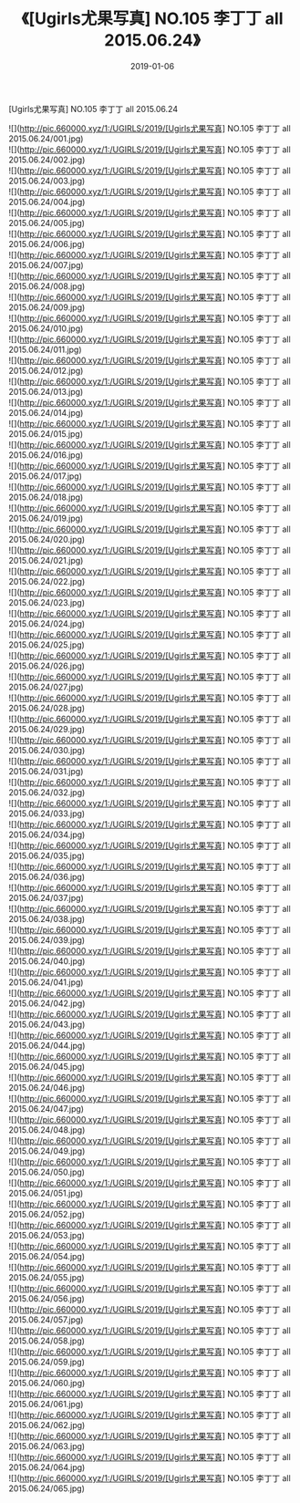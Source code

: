 ﻿---
layout: post
title:  《[Ugirls尤果写真] NO.105 李丁丁 all 2015.06.24》
date:   2019-01-06
img: http://pic.660000.xyz/1:/UGIRLS/2019/[Ugirls尤果写真] NO.105 李丁丁 all 2015.06.24/000.jpg
categories: [美女, 清纯, 唯美]
---

[Ugirls尤果写真] NO.105 李丁丁 all 2015.06.24

 ![](http://pic.660000.xyz/1:/UGIRLS/2019/[Ugirls尤果写真] NO.105 李丁丁 all 2015.06.24/001.jpg) <br>![](http://pic.660000.xyz/1:/UGIRLS/2019/[Ugirls尤果写真] NO.105 李丁丁 all 2015.06.24/002.jpg) <br>![](http://pic.660000.xyz/1:/UGIRLS/2019/[Ugirls尤果写真] NO.105 李丁丁 all 2015.06.24/003.jpg) <br>![](http://pic.660000.xyz/1:/UGIRLS/2019/[Ugirls尤果写真] NO.105 李丁丁 all 2015.06.24/004.jpg) <br>![](http://pic.660000.xyz/1:/UGIRLS/2019/[Ugirls尤果写真] NO.105 李丁丁 all 2015.06.24/005.jpg) <br>![](http://pic.660000.xyz/1:/UGIRLS/2019/[Ugirls尤果写真] NO.105 李丁丁 all 2015.06.24/006.jpg) <br>![](http://pic.660000.xyz/1:/UGIRLS/2019/[Ugirls尤果写真] NO.105 李丁丁 all 2015.06.24/007.jpg) <br>![](http://pic.660000.xyz/1:/UGIRLS/2019/[Ugirls尤果写真] NO.105 李丁丁 all 2015.06.24/008.jpg) <br>![](http://pic.660000.xyz/1:/UGIRLS/2019/[Ugirls尤果写真] NO.105 李丁丁 all 2015.06.24/009.jpg) <br>![](http://pic.660000.xyz/1:/UGIRLS/2019/[Ugirls尤果写真] NO.105 李丁丁 all 2015.06.24/010.jpg) <br>![](http://pic.660000.xyz/1:/UGIRLS/2019/[Ugirls尤果写真] NO.105 李丁丁 all 2015.06.24/011.jpg) <br>![](http://pic.660000.xyz/1:/UGIRLS/2019/[Ugirls尤果写真] NO.105 李丁丁 all 2015.06.24/012.jpg) <br>![](http://pic.660000.xyz/1:/UGIRLS/2019/[Ugirls尤果写真] NO.105 李丁丁 all 2015.06.24/013.jpg) <br>![](http://pic.660000.xyz/1:/UGIRLS/2019/[Ugirls尤果写真] NO.105 李丁丁 all 2015.06.24/014.jpg) <br>![](http://pic.660000.xyz/1:/UGIRLS/2019/[Ugirls尤果写真] NO.105 李丁丁 all 2015.06.24/015.jpg) <br>![](http://pic.660000.xyz/1:/UGIRLS/2019/[Ugirls尤果写真] NO.105 李丁丁 all 2015.06.24/016.jpg) <br>![](http://pic.660000.xyz/1:/UGIRLS/2019/[Ugirls尤果写真] NO.105 李丁丁 all 2015.06.24/017.jpg) <br>![](http://pic.660000.xyz/1:/UGIRLS/2019/[Ugirls尤果写真] NO.105 李丁丁 all 2015.06.24/018.jpg) <br>![](http://pic.660000.xyz/1:/UGIRLS/2019/[Ugirls尤果写真] NO.105 李丁丁 all 2015.06.24/019.jpg) <br>![](http://pic.660000.xyz/1:/UGIRLS/2019/[Ugirls尤果写真] NO.105 李丁丁 all 2015.06.24/020.jpg) <br>![](http://pic.660000.xyz/1:/UGIRLS/2019/[Ugirls尤果写真] NO.105 李丁丁 all 2015.06.24/021.jpg) <br>![](http://pic.660000.xyz/1:/UGIRLS/2019/[Ugirls尤果写真] NO.105 李丁丁 all 2015.06.24/022.jpg) <br>![](http://pic.660000.xyz/1:/UGIRLS/2019/[Ugirls尤果写真] NO.105 李丁丁 all 2015.06.24/023.jpg) <br>![](http://pic.660000.xyz/1:/UGIRLS/2019/[Ugirls尤果写真] NO.105 李丁丁 all 2015.06.24/024.jpg) <br>![](http://pic.660000.xyz/1:/UGIRLS/2019/[Ugirls尤果写真] NO.105 李丁丁 all 2015.06.24/025.jpg) <br>![](http://pic.660000.xyz/1:/UGIRLS/2019/[Ugirls尤果写真] NO.105 李丁丁 all 2015.06.24/026.jpg) <br>![](http://pic.660000.xyz/1:/UGIRLS/2019/[Ugirls尤果写真] NO.105 李丁丁 all 2015.06.24/027.jpg) <br>![](http://pic.660000.xyz/1:/UGIRLS/2019/[Ugirls尤果写真] NO.105 李丁丁 all 2015.06.24/028.jpg) <br>![](http://pic.660000.xyz/1:/UGIRLS/2019/[Ugirls尤果写真] NO.105 李丁丁 all 2015.06.24/029.jpg) <br>![](http://pic.660000.xyz/1:/UGIRLS/2019/[Ugirls尤果写真] NO.105 李丁丁 all 2015.06.24/030.jpg) <br>![](http://pic.660000.xyz/1:/UGIRLS/2019/[Ugirls尤果写真] NO.105 李丁丁 all 2015.06.24/031.jpg) <br>![](http://pic.660000.xyz/1:/UGIRLS/2019/[Ugirls尤果写真] NO.105 李丁丁 all 2015.06.24/032.jpg) <br>![](http://pic.660000.xyz/1:/UGIRLS/2019/[Ugirls尤果写真] NO.105 李丁丁 all 2015.06.24/033.jpg) <br>![](http://pic.660000.xyz/1:/UGIRLS/2019/[Ugirls尤果写真] NO.105 李丁丁 all 2015.06.24/034.jpg) <br>![](http://pic.660000.xyz/1:/UGIRLS/2019/[Ugirls尤果写真] NO.105 李丁丁 all 2015.06.24/035.jpg) <br>![](http://pic.660000.xyz/1:/UGIRLS/2019/[Ugirls尤果写真] NO.105 李丁丁 all 2015.06.24/036.jpg) <br>![](http://pic.660000.xyz/1:/UGIRLS/2019/[Ugirls尤果写真] NO.105 李丁丁 all 2015.06.24/037.jpg) <br>![](http://pic.660000.xyz/1:/UGIRLS/2019/[Ugirls尤果写真] NO.105 李丁丁 all 2015.06.24/038.jpg) <br>![](http://pic.660000.xyz/1:/UGIRLS/2019/[Ugirls尤果写真] NO.105 李丁丁 all 2015.06.24/039.jpg) <br>![](http://pic.660000.xyz/1:/UGIRLS/2019/[Ugirls尤果写真] NO.105 李丁丁 all 2015.06.24/040.jpg) <br>![](http://pic.660000.xyz/1:/UGIRLS/2019/[Ugirls尤果写真] NO.105 李丁丁 all 2015.06.24/041.jpg) <br>![](http://pic.660000.xyz/1:/UGIRLS/2019/[Ugirls尤果写真] NO.105 李丁丁 all 2015.06.24/042.jpg) <br>![](http://pic.660000.xyz/1:/UGIRLS/2019/[Ugirls尤果写真] NO.105 李丁丁 all 2015.06.24/043.jpg) <br>![](http://pic.660000.xyz/1:/UGIRLS/2019/[Ugirls尤果写真] NO.105 李丁丁 all 2015.06.24/044.jpg) <br>![](http://pic.660000.xyz/1:/UGIRLS/2019/[Ugirls尤果写真] NO.105 李丁丁 all 2015.06.24/045.jpg) <br>![](http://pic.660000.xyz/1:/UGIRLS/2019/[Ugirls尤果写真] NO.105 李丁丁 all 2015.06.24/046.jpg) <br>![](http://pic.660000.xyz/1:/UGIRLS/2019/[Ugirls尤果写真] NO.105 李丁丁 all 2015.06.24/047.jpg) <br>![](http://pic.660000.xyz/1:/UGIRLS/2019/[Ugirls尤果写真] NO.105 李丁丁 all 2015.06.24/048.jpg) <br>![](http://pic.660000.xyz/1:/UGIRLS/2019/[Ugirls尤果写真] NO.105 李丁丁 all 2015.06.24/049.jpg) <br>![](http://pic.660000.xyz/1:/UGIRLS/2019/[Ugirls尤果写真] NO.105 李丁丁 all 2015.06.24/050.jpg) <br>![](http://pic.660000.xyz/1:/UGIRLS/2019/[Ugirls尤果写真] NO.105 李丁丁 all 2015.06.24/051.jpg) <br>![](http://pic.660000.xyz/1:/UGIRLS/2019/[Ugirls尤果写真] NO.105 李丁丁 all 2015.06.24/052.jpg) <br>![](http://pic.660000.xyz/1:/UGIRLS/2019/[Ugirls尤果写真] NO.105 李丁丁 all 2015.06.24/053.jpg) <br>![](http://pic.660000.xyz/1:/UGIRLS/2019/[Ugirls尤果写真] NO.105 李丁丁 all 2015.06.24/054.jpg) <br>![](http://pic.660000.xyz/1:/UGIRLS/2019/[Ugirls尤果写真] NO.105 李丁丁 all 2015.06.24/055.jpg) <br>![](http://pic.660000.xyz/1:/UGIRLS/2019/[Ugirls尤果写真] NO.105 李丁丁 all 2015.06.24/056.jpg) <br>![](http://pic.660000.xyz/1:/UGIRLS/2019/[Ugirls尤果写真] NO.105 李丁丁 all 2015.06.24/057.jpg) <br>![](http://pic.660000.xyz/1:/UGIRLS/2019/[Ugirls尤果写真] NO.105 李丁丁 all 2015.06.24/058.jpg) <br>![](http://pic.660000.xyz/1:/UGIRLS/2019/[Ugirls尤果写真] NO.105 李丁丁 all 2015.06.24/059.jpg) <br>![](http://pic.660000.xyz/1:/UGIRLS/2019/[Ugirls尤果写真] NO.105 李丁丁 all 2015.06.24/060.jpg) <br>![](http://pic.660000.xyz/1:/UGIRLS/2019/[Ugirls尤果写真] NO.105 李丁丁 all 2015.06.24/061.jpg) <br>![](http://pic.660000.xyz/1:/UGIRLS/2019/[Ugirls尤果写真] NO.105 李丁丁 all 2015.06.24/062.jpg) <br>![](http://pic.660000.xyz/1:/UGIRLS/2019/[Ugirls尤果写真] NO.105 李丁丁 all 2015.06.24/063.jpg) <br>![](http://pic.660000.xyz/1:/UGIRLS/2019/[Ugirls尤果写真] NO.105 李丁丁 all 2015.06.24/064.jpg) <br>![](http://pic.660000.xyz/1:/UGIRLS/2019/[Ugirls尤果写真] NO.105 李丁丁 all 2015.06.24/065.jpg) <br>